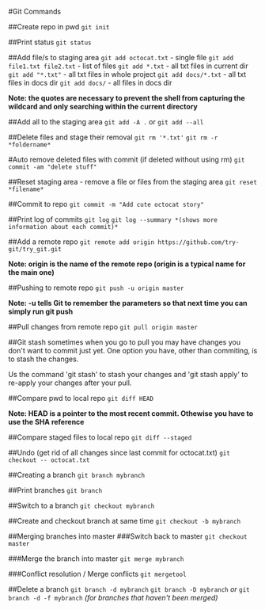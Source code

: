 #Git Commands

##Create repo in pwd
`git init`

##Print status
`git status`

##Add file/s to staging area
`git add octocat.txt` - single file
`git add file1.txt file2.txt` - list of files
`git add *.txt` - all txt files in current dir
`git add "*.txt"` - all txt files in whole project
`git add docs/*.txt` - all txt files in docs dir
`git add docs/` - all files in docs dir


**Note: the quotes are necessary to prevent the shell from capturing the wildcard and only searching within the current directory**

##Add all to the staging area
`git add -A .` or `git add --all`

##Delete files and stage their removal
`git rm '*.txt'`
`git rm -r *foldername*`

#Auto remove deleted files with commit (if deleted without using rm)
`git commit -am "delete stuff"`

##Reset staging area - remove a file or files from the staging area
`git reset *filename*`

##Commit to repo
`git commit -m "Add cute octocat story"`

##Print log of commits
`git log`
`git log --summary *(shows more information about each commit)*`


##Add a remote repo
`git remote add origin https://github.com/try-git/try_git.git`

**Note: origin is the name of the remote repo (origin is a typical name for the main one)**

##Pushing to remote repo
`git push -u origin master`

**Note: -u tells Git to remember the parameters so that next time you can simply run git push**

##Pull changes from remote repo
`git pull origin master`

##Git stash
sometimes when you go to pull you may have changes you don't want to commit just yet. One option you have, other than commiting, is to stash the changes.

Us the command 'git stash' to stash your changes and 'git stash apply' to re-apply your changes after your pull.

##Compare pwd to local repo
`git diff HEAD`

**Note: HEAD is a pointer to the most recent commit. Othewise you have to use the SHA reference**

##Compare staged files to local repo
`git diff --staged`

##Undo (get rid of all changes since last commit for octocat.txt)
`git checkout -- octocat.txt`

##Creating a branch
`git branch mybranch`

##Print branches
`git branch`

##Switch to a branch
`git checkout mybranch`

##Create and checkout branch at same time
`git checkout -b mybranch`

##Merging branches into master
###Switch back to master
`git checkout master`

###Merge the branch into master
`git merge mybranch`

###Conflict resolution / Merge conflicts
`git mergetool`

##Delete a branch
`git branch -d mybranch`
`git branch -D mybranch` *or* `git branch -d -f mybranch` *(for branches that haven't been merged)*

